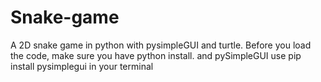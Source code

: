 # Snake-game
A 2D snake game in python with pysimpleGUI and turtle.
Before you load the code, make sure you have python install. and pySimpleGUI use pip install pysimplegui in your terminal
